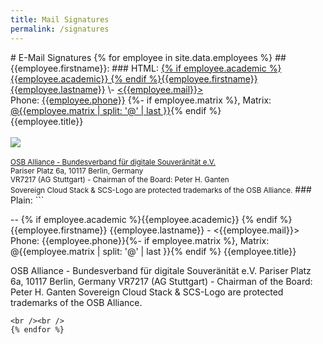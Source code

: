 ```yaml
---
title: Mail Signatures
permalink: /signatures
---
```

<head>
<meta charset="UTF-8">
</head>
# E-Mail Signatures
{% for employee in site.data.employees %}
## {{employee.firstname}}:
### HTML:
<!-- Begin Signature {{employee.firstname}} -->
<a href="https://scs.community/{{employee.lastname}}">{% if employee.academic %}{{employee.academic}} {% endif %}{{employee.firstname}} {{employee.lastname}}</a>
\- <a href="mailto:{{employee.mail}}">&lt;{{employee.mail}}&gt;</a><br />
Phone: <a href="tel:{{employee.phone}}">{{employee.phone}}</a>
{%- if employee.matrix %}, Matrix: <a href="{{employee.matrix}}">@{{employee.matrix | split: '@' | last }}</a>{% endif %}<br />
{{employee.title}}<br />
<br /><img src="{{ "/assets/images/scs-signature.png" | prepend: site.baseurl_root }}" /><br /><br />
<small>
<a href="https://osb-alliance.com/">OSB Alliance - Bundesverband für digitale Souveränität e.V.</a><br />
Pariser Platz 6a, 10117 Berlin, Germany<br />
VR7217 (AG Stuttgart) - Chairman of the Board: Peter H. Ganten<br />
Sovereign Cloud Stack & SCS-Logo are protected trademarks of the OSB Alliance.</small>
<!-- End Signature {{employee.firstname}} -->
### Plain:
```

-- 
{% if employee.academic %}{{employee.academic}} {% endif %}{{employee.firstname}} {{employee.lastname}} - <{{employee.mail}}>
Phone: {{employee.phone}}{%- if employee.matrix %}, Matrix: @{{employee.matrix | split: '@' | last }}{% endif %}
{{employee.title}}

OSB Alliance - Bundesverband für digitale Souveränität e.V.
Pariser Platz 6a, 10117 Berlin, Germany
VR7217 (AG Stuttgart) - Chairman of the Board: Peter H. Ganten
Sovereign Cloud Stack & SCS-Logo are protected trademarks of the OSB Alliance.
```
<br /><br />
{% endfor %}


